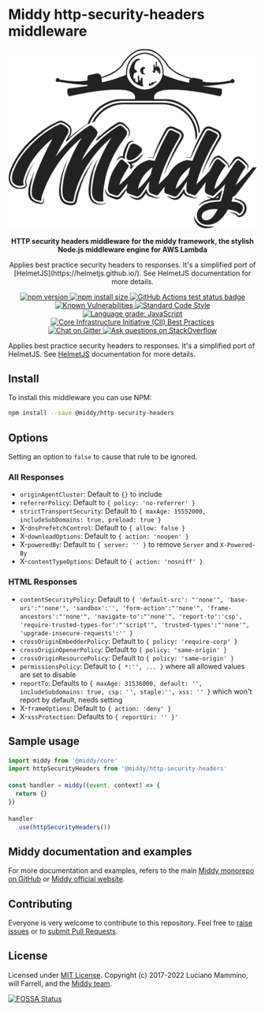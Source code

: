 # Middy http-security-headers middleware

<div align="center">
  <img alt="Middy logo" src="https://raw.githubusercontent.com/middyjs/middy/main/docs/img/middy-logo.svg"/>
</div>

<div align="center">
  <p><strong>HTTP security headers middleware for the middy framework, the stylish Node.js middleware engine for AWS Lambda</strong></p>
  <p>Applies best practice security headers to responses. It's a simplified port of [HelmetJS](https://helmetjs.github.io/). See HelmetJS documentation for more details.</p>
</div>

<div align="center">
<p>
  <a href="http://badge.fury.io/js/%40middy%2Fhttp-security-headers">
    <img src="https://badge.fury.io/js/%40middy%2Fhttp-security-headers.svg" alt="npm version" style="max-width:100%;">
  </a>
  <a href="https://packagephobia.com/result?p=@middy/http-security-headers">
    <img src="https://packagephobia.com/badge?p=@middy/http-security-headers" alt="npm install size" style="max-width:100%;">
  </a>
  <a href="https://github.com/middyjs/middy/actions">
    <img src="https://github.com/middyjs/middy/workflows/Tests/badge.svg" alt="GitHub Actions test status badge" style="max-width:100%;">
  </a>
  <br/>
  <a href="https://snyk.io/test/github/middyjs/middy">
    <img src="https://snyk.io/test/github/middyjs/middy/badge.svg" alt="Known Vulnerabilities" data-canonical-src="https://snyk.io/test/github/middyjs/middy" style="max-width:100%;">
  </a>
  <a href="https://standardjs.com/">
    <img src="https://img.shields.io/badge/code_style-standard-brightgreen.svg" alt="Standard Code Style"  style="max-width:100%;">
  </a>
  <a href="https://lgtm.com/projects/g/middyjs/middy/context:javascript">
    <img src="https://img.shields.io/lgtm/grade/javascript/g/middyjs/middy.svg?logo=lgtm&logoWidth=18" alt="Language grade: JavaScript" style="max-width:100%;">
  </a>
  <a href="https://bestpractices.coreinfrastructure.org/projects/5280">
    <img src="https://bestpractices.coreinfrastructure.org/projects/5280/badge" alt="Core Infrastructure Initiative (CII) Best Practices"  style="max-width:100%;">
  </a>
  <br/>
  <a href="https://gitter.im/middyjs/Lobby">
    <img src="https://badges.gitter.im/gitterHQ/gitter.svg" alt="Chat on Gitter" style="max-width:100%;">
  </a>
  <a href="https://stackoverflow.com/questions/tagged/middy?sort=Newest&uqlId=35052">
    <img src="https://img.shields.io/badge/StackOverflow-[middy]-yellow" alt="Ask questions on StackOverflow" style="max-width:100%;">
  </a>
</p>
</div>

Applies best practice security headers to responses. It's a simplified port of HelmetJS. See [HelmetJS](https://helmetjs.github.io/) documentation for more details.

## Install

To install this middleware you can use NPM:

```bash
npm install --save @middy/http-security-headers
```

## Options
Setting an option to `false` to cause that rule to be ignored.

### All Responses
- `originAgentCluster`: Default to `{}` to include
- `referrerPolicy`: Default to `{ policy: 'no-referrer' }`
- `strictTransportSecurity`: Default to `{ maxAge: 15552000, includeSubDomains: true, preload: true }`
- X-`dnsPrefetchControl`: Default to `{ allow: false }`
- X-`downloadOptions`: Default to `{ action: 'noopen' }`
- X-`poweredBy`: Default to `{ server: '' }` to remove `Server` and `X-Powered-By`
- X-`contentTypeOptions`: Default to `{ action: 'nosniff' }`
### HTML Responses
- `contentSecurityPolicy`: Default to `{ 'default-src': "'none'", 'base-uri':"'none'", 'sandbox':'', 'form-action':"'none'", 'frame-ancestors':"'none'", 'navigate-to':"'none'", 'report-to':'csp', 'require-trusted-types-for':"'script'", 'trusted-types':"'none'", 'upgrade-insecure-requests':'' }`
- `crossOriginEmbedderPolicy`: Default to `{ policy: 'require-corp' }`
- `crossOriginOpenerPolicy`: Default to `{ policy: 'same-origin' }`
- `crossOriginResourcePolicy`: Default to `{ policy: 'same-origin' }`
- `permissionsPolicy`: Default to `{ *:'', ... }` where all allowed values are set to disable
- `reportTo`: Defaults to `{ maxAge: 31536000, default: '', includeSubdomains: true, csp: '', staple:'', xss: '' }` which won't report by default, needs setting
- X-`frameOptions`: Default to `{ action: 'deny' }`
- X-`xssProtection`: Defaults to `{ reportUri: '' }'`


## Sample usage

```javascript
import middy from '@middy/core'
import httpSecurityHeaders from '@middy/http-security-headers'

const handler = middy((event, context) => {
  return {}
})

handler
  .use(httpSecurityHeaders())
```


## Middy documentation and examples

For more documentation and examples, refers to the main [Middy monorepo on GitHub](https://github.com/middyjs/middy) or [Middy official website](https://middy.js.org).


## Contributing

Everyone is very welcome to contribute to this repository. Feel free to [raise issues](https://github.com/middyjs/middy/issues) or to [submit Pull Requests](https://github.com/middyjs/middy/pulls).


## License

Licensed under [MIT License](LICENSE). Copyright (c) 2017-2022 Luciano Mammino, will Farrell, and the [Middy team](https://github.com/middyjs/middy/graphs/contributors).

<a href="https://app.fossa.io/projects/git%2Bgithub.com%2Fmiddyjs%2Fmiddy?ref=badge_large">
  <img src="https://app.fossa.io/api/projects/git%2Bgithub.com%2Fmiddyjs%2Fmiddy.svg?type=large" alt="FOSSA Status"  style="max-width:100%;">
</a>
